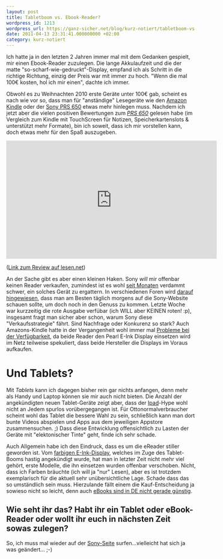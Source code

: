 ```yaml
---
layout: post
title: Tabletboom vs. Ebook-Reader?
wordpress_id: 1213
wordpress_url: https://ganz-sicher.net/blog/kurz-notiert/tabletboom-vs-ebook-reader/
date: 2011-04-13 23:31:41.000000000 +02:00
category: kurz-notiert
---
```

Ich hatte ja in den letzten 2 Jahren immer mal mit dem Gedanken gespielt, mir einen Ebook-Reader zuzulegen. Die lange Akkulaufzeit und die der matte "so-scharf-wie-gedruckt"-Display, empfand ich als Schritt in die richtige Richtung, einzig der Preis war mit immer zu hoch. "Wenn die mal 100€ kosten, hol ich mir einen", dachte ich immer.
<!--more-->

Obwohl es zu Weihnachten 2010 erste Geräte unter 100€ gab, scheint es nach wie vor so, dass man für "anständige" Lesegeräte wie den <a href="http://www.amazon.com/Kindle-Wireless-Reader-Wifi-Graphite/dp/B003DZ1Y8Q">Amazon Kindle</a> oder der <a href="http://www.sony.de/product/rd-reader-ebook/prs650b.cew">Sony PRS 650</a> etwas mehr hinlegen muss. Nachdem ich jetzt aber die vielen positiven Bewertungen zum <a href="http://www.sony.de/product/rd-reader-ebook/prs650b.cew"><em>PRS 650</em></a> gelesen habe (im Vergleich zum Kindle mit TouchScreen für Notizen, Speicherkartenslots &amp; unterstützt mehr Formate), bin ich soweit, dass ich mir vorstellen kann, doch etwas mehr für den Spaß auszugeben.

<iframe width="560" height="315" src="https://www.youtube.com/embed/23oN4YIPaPg" frameborder="0" allowfullscreen></iframe>

(<a href="http://www.lesen.net/ereader/sony-reader-prs-650-touch-edition-im-test-4272/">Link zum Review auf lesen.net</a>)

An der Sache gibt es aber einen kleinen Haken. Sony <em>will</em> mir offenbar keinen Reader verkaufen, zumindest ist es wohl <a href="http://blog.ebookreader-vergleich.de/2011/01/ereader-ebook-reader-sony-prs-650-wieder-lieferbar-topprodukt-fur-229-euro-online-bestellbar/">seit Monaten</a> verdammt schwer, ein solches Gerät zu ergattern. In verschiedenen Foren wird <a href="http://www.e-reader-forum.de/ebook-reader/sony-reader/2253-sony-prs-650-touch-edition-derzeit-ausve/">darauf hingewiesen</a>, dass man am Besten täglich morgens auf die Sony-Website schauen sollte, um doch noch in den Genuss zu kommen. Letzte Woche war kurzzeitig die rote Ausgabe verfübar (ich WILL aber KEINEN roten! :p), insgesamt fragt man sicher aber schon, warum Sony diese "Verkaufsstrategie" fährt. Sind Nachfrage oder Konkurenz so stark? Auch Amazons-Kindle hatte in der Vergangenheit wohl immer mal <a href="http://www.lesen.net/kaufen/sony-reader-ausverkauft-kindle-3-lieferbar-4831/">Probleme bei der Verfügbarkeit</a>, da beide Reader den  Pearl E-Ink Display einsetzen wird im Netz teilweise spekuliert, dass beide Hersteller die Displays im Voraus aufkaufen.

Und Tablets?
=============
Mit <em>Tablets</em> kann ich dagegen bisher rein gar nichts anfangen, denn mehr als Handy und Laptop können sie mir auch nicht bieten. Die Anzahl der angekündigten neuen Tablet-Geräte zeigt aber, dass der <a href="http://de.wikipedia.org/wiki/Apple_iPad">Ipad</a>-Hype wohl nicht an Jedem spurlos vorübergegangen ist.
Für Ottonormalverbraucher scheint wohl das Tablet die bessere Wahl zu sein, schließlich kann man dort bunte Videos abspielen und Apps aus dem jeweiligen Appstore zusammensuchen. ;) Dass diese Entwicklung offensichtlich zu Lasten der Geräte mit "elektonischer Tinte" geht, finde ich sehr schade.

Auch Allgemein habe ich den Eindruck, dass es um die eReader stiller geworden ist. Vom <a href="http://www.heise.de/mobil/meldung/Reader-mit-farbigem-E-Paper-Display-1133701.html">farbigen E-Ink-Display</a>, welches im Zuge des Tablet-Booms hastig angekündigt wurde, hat man in letzter Zeit nicht mehr viel gehört, erste Modelle, die ihn einsetzen wurden offenbar verschoben. Nicht, dass ich Farben bräuchte (ich will ja "nur" Lesen), aber es ist trotzdem exemplarisch für die aktuell sehr unübersichtliche Lage.
Schade dass das so umständlich sein muss. Hierzulande fällt einem die Kauf-Entscheidung ja sowieso nicht so leicht, denn auch <a href="http://www.zeit.de/digital/mobil/2010-09/ebooks-preisbindung-ereader">eBooks sind in DE nicht gerade günstig</a>.

Wie seht ihr das? Habt ihr ein Tablet oder eBook-Reader oder wollt ihr euch in nächsten Zeit sowas zulegen?
------------------------------------------------------------------------------------------------------------
So, ich muss mal wieder auf der <a href="http://www.sony.de/product/rd-reader-ebook/prs650b.cew">Sony-Seite</a> surfen...vielleicht hat sich ja was geändert... ;-)
